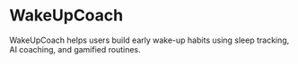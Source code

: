 # WakeUpCoach

WakeUpCoach helps users build early wake-up habits using sleep tracking, AI coaching, and gamified routines.
